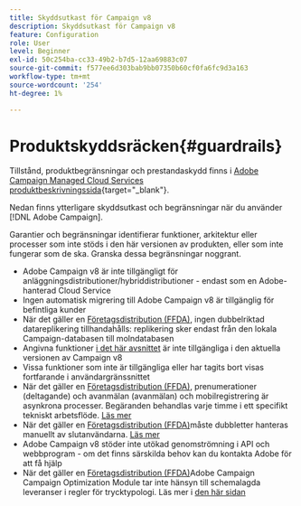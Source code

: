 ```yaml
---
title: Skyddsutkast för Campaign v8
description: Skyddsutkast för Campaign v8
feature: Configuration
role: User
level: Beginner
exl-id: 50c254ba-cc33-49b2-b7d5-12aa69883c07
source-git-commit: f577ee6d303bab9bb07350b60cf0fa6fc9d3a163
workflow-type: tm+mt
source-wordcount: '254'
ht-degree: 1%

---
```


# Produktskyddsräcken{#guardrails}

Tillstånd, produktbegränsningar och prestandaskydd finns i [Adobe Campaign Managed Cloud Services produktbeskrivningssida](https://helpx.adobe.com/legal/product-descriptions/adobe-campaign-managed-cloud-services.html){target="_blank"}.

Nedan finns ytterligare skyddsutkast och begränsningar när du använder [!DNL Adobe Campaign].

Garantier och begränsningar identifierar funktioner, arkitektur eller processer som inte stöds i den här versionen av produkten, eller som inte fungerar som de ska. Granska dessa begränsningar noggrant.

* Adobe Campaign v8 är inte tillgängligt för anläggningsdistributioner/hybriddistributioner - endast som en Adobe-hanterad Cloud Service
* Ingen automatisk migrering till Adobe Campaign v8 är tillgänglig för befintliga kunder
* När det gäller en [Företagsdistribution (FFDA)](../architecture/enterprise-deployment.md), ingen dubbelriktad datareplikering tillhandahålls: replikering sker endast från den lokala Campaign-databasen till molndatabasen
* Angivna funktioner [i det här avsnittet](v7-to-v8.md#gs-unavailable-features) är inte tillgängliga i den aktuella versionen av Campaign v8
* Vissa funktioner som inte är tillgängliga eller har tagits bort visas fortfarande i användargränssnittet
* När det gäller en [Företagsdistribution (FFDA)](../architecture/enterprise-deployment.md), prenumerationer (deltagande) och avanmälan (avanmälan) och mobilregistrering är asynkrona processer. Begäranden behandlas varje timme i ett specifikt tekniskt arbetsflöde. [Läs mer](../architecture/replication.md#tech-wf)
* När det gäller en [Företagsdistribution (FFDA)](../architecture/enterprise-deployment.md)måste dubbletter hanteras manuellt av slutanvändarna. [Läs mer](../architecture/keys.md)
* Adobe Campaign v8 stöder inte utökad genomströmning i API och webbprogram - om det finns särskilda behov kan du kontakta Adobe för att få hjälp
* När det gäller en [Företagsdistribution (FFDA)](../architecture/enterprise-deployment.md)Adobe Campaign Campaign Optimization Module tar inte hänsyn till schemalagda leveranser i regler för trycktypologi. Läs mer i [den här sidan](../../automation/campaign-opt/pressure-rules.md)